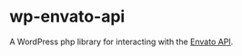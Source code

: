 # wp-envato-api
A WordPress php library for interacting with the [Envato API](https://build.envato.com/api/).

